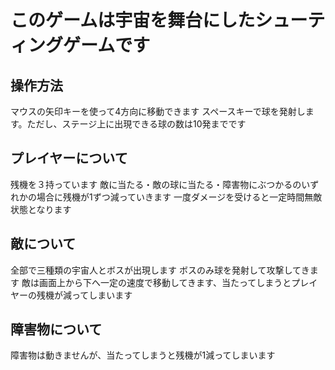 # このゲームは宇宙を舞台にしたシューティングゲームです
## 操作方法
マウスの矢印キーを使って4方向に移動できます
スペースキーで球を発射します。ただし、ステージ上に出現できる球の数は10発までです
## プレイヤーについて
残機を３持っています
敵に当たる・敵の球に当たる・障害物にぶつかるのいずれかの場合に残機が1ずつ減っていきます
一度ダメージを受けると一定時間無敵状態となります
## 敵について
全部で三種類の宇宙人とボスが出現します
ボスのみ球を発射して攻撃してきます
敵は画面上から下へ一定の速度で移動してきます、当たってしまうとプレイヤーの残機が減ってしまいます
## 障害物について
障害物は動きませんが、当たってしまうと残機が1減ってしまいます


